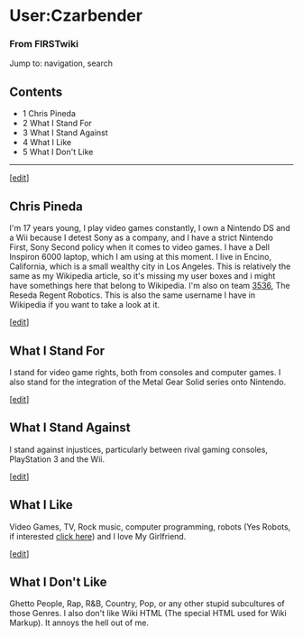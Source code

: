 # User:Czarbender

### From FIRSTwiki

Jump to: navigation, search

## Contents

  * 1 Chris Pineda
  * 2 What I Stand For
  * 3 What I Stand Against
  * 4 What I Like
  * 5 What I Don't Like  
---  
  
[[edit](/index.php?title=User:Czarbender&action=edit&section=1 "Edit section:
Chris Pineda" )]

## Chris Pineda

I'm 17 years young, I play video games constantly, I own a Nintendo DS and a
Wii because I detest Sony as a company, and I have a strict Nintendo First,
Sony Second policy when it comes to video games. I have a Dell Inspiron 6000
laptop, which I am using at this moment. I live in Encino, California, which
is a small wealthy city in Los Angeles. This is relatively the same as my
Wikipedia article, so it's missing my user boxes and i might have somethings
here that belong to Wikipedia. I'm also on team [3536](/index.php/3536 "3536"
), The Reseda Regent Robotics. This is also the same username I have in
Wikipedia if you want to take a look at it.

[[edit](/index.php?title=User:Czarbender&action=edit&section=2 "Edit section:
What I Stand For" )]

## What I Stand For

I stand for video game rights, both from consoles and computer games. I also
stand for the integration of the Metal Gear Solid series onto Nintendo.

[[edit](/index.php?title=User:Czarbender&action=edit&section=3 "Edit section:
What I Stand Against" )]

## What I Stand Against

I stand against injustices, particularly between rival gaming consoles,
PlayStation 3 and the Wii.

[[edit](/index.php?title=User:Czarbender&action=edit&section=4 "Edit section:
What I Like" )]

## What I Like

Video Games, TV, Rock music, computer programming, robots (Yes Robots, if
interested [click here](/index.php/FIRST_Robotics_Competition "FIRST Robotics
Competition" )) and I love My Girlfriend.

[[edit](/index.php?title=User:Czarbender&action=edit&section=5 "Edit section:
What I Don't Like" )]

## What I Don't Like

Ghetto People, Rap, R&amp;B, Country, Pop, or any other stupid subcultures of
those Genres. I also don't like Wiki HTML (The special HTML used for Wiki
Markup). It annoys the hell out of me.

